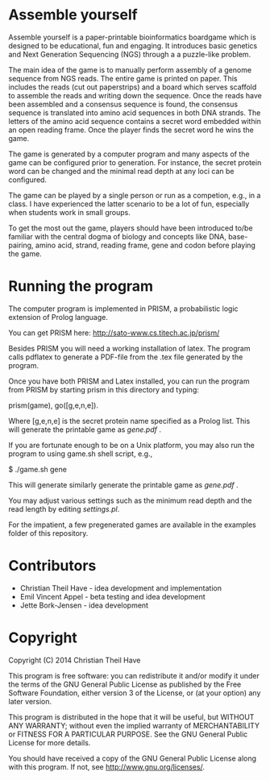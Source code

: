 Assemble yourself
=================

Assemble yourself is a paper-printable bioinformatics boardgame which is designed to be educational, fun and engaging. 
It introduces basic genetics and Next Generation Sequencing (NGS) through a a puzzle-like problem. 

The main idea of the game is to manually perform assembly of a genome sequence
from NGS reads. The entire game is printed on paper. This includes the reads (cut out paperstrips) 
and a board which serves scaffold to assemble the reads and writing down the sequence.
Once the reads have been assembled and a consensus sequence is found, the consensus
sequence is translated into amino acid sequences in both DNA strands. The letters
of the amino acid sequence contains a secret word embedded within an open reading frame. 
Once the player finds the secret word he wins the game. 

The game is generated by a computer program and many aspects of the game can 
be configured prior to generation. For instance, the secret protein word
can be changed and the minimal read depth at any loci can be configured. 

The game can be played by a single person or run as a competion, e.g.,  in a class. I have experienced
the latter scenario to be a lot of fun, especially when students work in small groups. 

To get the most out the game, players should have been introduced to/be familiar with the central dogma of biology
and concepts like DNA, base-pairing, amino acid, strand, reading frame, gene and codon before playing the game.


Running the program
===================

The computer program is implemented in PRISM, a probabilistic logic extension 
of Prolog language.

You can get PRISM here: http://sato-www.cs.titech.ac.jp/prism/

Besides PRISM you will need a working installation of latex. The program 
calls pdflatex to generate a PDF-file from the .tex file generated by 
the program.

Once you have both PRISM and Latex installed, you can run the program from PRISM by
starting prism in this directory and typing:

  prism(game), go([g,e,n,e]).<enter>

Where [g,e,n,e] is the secret protein name specified as a Prolog list. 
This will generate the printable game as *gene.pdf* .

If you are fortunate enough to be on a Unix platform, you may also run the 
program to using game.sh shell script, e.g.,

  $ ./game.sh gene

This will generate similarly generate the printable game as *gene.pdf* .

You may adjust various settings such as the minimum read depth and the 
read length by editing *settings.pl*.  

For the impatient, a few pregenerated games are available in the examples
folder of this repository.

Contributors
============

* Christian Theil Have - idea development and implementation
* Emil Vincent Appel -  beta testing and idea development 
* Jette Bork-Jensen - idea development


Copyright
=========


Copyright (C) 2014 Christian Theil Have

This program is free software: you can redistribute it and/or modify
it under the terms of the GNU General Public License as published by
the Free Software Foundation, either version 3 of the License, or
(at your option) any later version.

This program is distributed in the hope that it will be useful,
but WITHOUT ANY WARRANTY; without even the implied warranty of
MERCHANTABILITY or FITNESS FOR A PARTICULAR PURPOSE.  See the
GNU General Public License for more details.

You should have received a copy of the GNU General Public License
along with this program.  If not, see <http://www.gnu.org/licenses/>.
